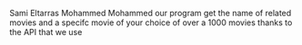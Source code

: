 Sami Eltarras
Mohammed Mohammed
our program get the name of related movies and a specifc movie of your choice of over a 1000 movies thanks to the API that we use 

